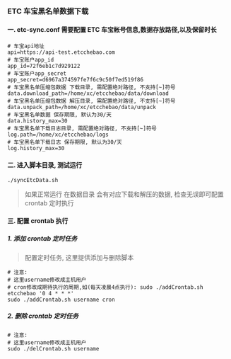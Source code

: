 ### ETC 车宝黑名单数据下载

#### 一. etc-sync.conf 需要配置 ETC 车宝帐号信息,数据存放路径,以及保留时长

```
# 车宝api地址
api=https://api-test.etcchebao.com
# 车宝账户app_id
app_id=72f6eb1c7d929122
# 车宝账户app_secret
app_secret=d6967a374597fe7f6c9c50f7ed519f86
# 车宝黑名单压缩包数据 下载目录, 需配置绝对路径, 不支持[~]符号
data.download_path=/home/xc/etcchebao/data/download
# 车宝黑名单压缩包数据 解压目录, 需配置绝对路径, 不支持[~]符号
data.unpack_path=/home/xc/etcchebao/data/unpack
# 车宝黑名单数据 保存期限, 默认为30/天
data.history_max=30
# 车宝黑名单下载日志目录, 需配置绝对路径, 不支持[~]符号
log.path=/home/xc/etcchebao/logs
# 车宝黑名单下载日志 保存期限, 默认为30/天
log.history_max=30
```

#### 二. 进入脚本目录, 测试运行

```
./syncEtcData.sh
```

> 如果正常运行 在数据目录 会有对应下载和解压的数据, 检查无误即可配置 crontab 定时执行

#### 三. 配置 crontab 执行

##### 1. 添加 crontab 定时任务

> 配置定时任务, 这里提供添加与删除脚本

```
# 注意:
# 这里username修改成主机用户
# cron修改成期待执行的周期,如(每天凌晨4点执行): sudo ./addCrontab.sh etcchebao '0 4 * * *'
sudo ./addCrontab.sh username cron
```

##### 2. 删除 crontab 定时任务

```
# 注意:
# 这里username修改成主机用户
sudo ./delCrontab.sh username
```
